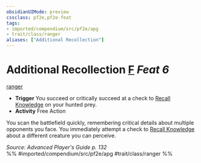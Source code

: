 ```yaml
---
obsidianUIMode: preview
cssclass: pf2e,pf2e-feat
tags:
- imported/compendium/src/pf2e/apg
- trait/class/ranger
aliases: ["Additional Recollection"]
---
```

# Additional Recollection  [F](chapter-9-playing-the-game.md#Actions "Free Action") *Feat 6*  
[ranger](rules/traits/ranger.md)  

- **Trigger** You succeed or critically succeed at a check to [Recall Knowledge](recall-knowledge.md) on your hunted prey.
- **Activity** Free Action

You scan the battlefield quickly, remembering critical details about multiple opponents you face. You immediately attempt a check to [Recall Knowledge](recall-knowledge.md) about a different creature you can perceive.

*Source: Advanced Player's Guide p. 132*  
%% #imported/compendium/src/pf2e/apg #trait/class/ranger %%